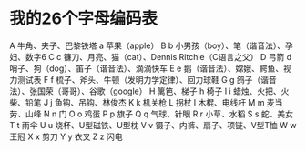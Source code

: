 # 我的26个字母编码表

A 牛角、夹子、巴黎铁塔 a 苹果（apple）
B b 小男孩（boy）、笔（谐音法）、孕妇、数字6
C c 镰刀、月亮、猫（cat）、Dennis Ritchie（C语言之父）
D 弓箭 d 哨子、狗（dog）、笛子（谐音法）、滴滴快车
E e 鹅（谐音法）、嫦娥、鳄鱼、视力测试表
F f 梳子、斧头、牛顿（发明力学定律）、回力球鞋
G g 鸽子（谐音法）、张国荣（哥哥）、谷歌（google）
H 篱笆、梯子 h 椅子
I i 蜡烛、火把、火柴、铅笔
J j 鱼钩、吊钩、林俊杰
K k 机关枪
L 拐杖 l 木棍、电线杆
M m 麦当劳、山峰
N n 门
O o 鸡蛋
P p 旗子
Q q 气球、针眼
R r 小草、水稻
S s 蛇、美女
T t 雨伞
U u 烧杯、U型磁铁、U型枕
V v 镊子、内裤、扇子、项链、V型T恤
W w 王冠
X x 剪刀
Y y 衣叉
Z z 闪电
